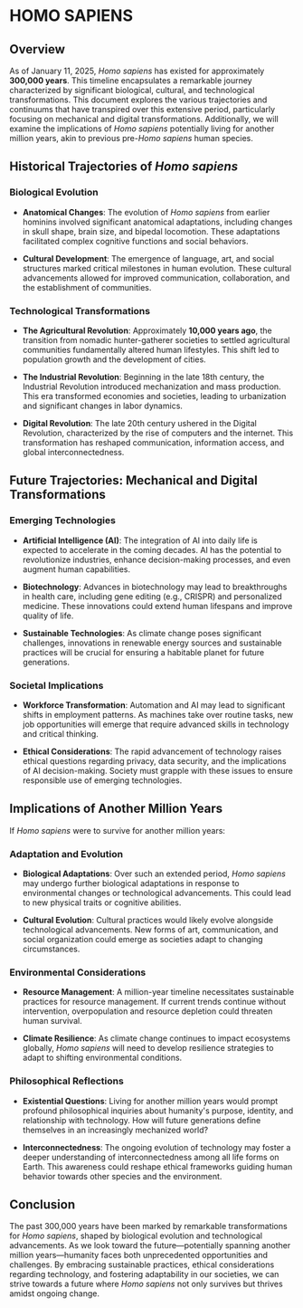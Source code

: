 # HOMO SAPIENS

## Overview

As of January 11, 2025, *Homo sapiens* has existed for approximately **300,000 years**. This timeline encapsulates a remarkable journey characterized by significant biological, cultural, and technological transformations. This document explores the various trajectories and continuums that have transpired over this extensive period, particularly focusing on mechanical and digital transformations. Additionally, we will examine the implications of *Homo sapiens* potentially living for another million years, akin to previous pre-*Homo sapiens* human species.

## Historical Trajectories of *Homo sapiens*

### Biological Evolution

- **Anatomical Changes**: The evolution of *Homo sapiens* from earlier hominins involved significant anatomical adaptations, including changes in skull shape, brain size, and bipedal locomotion. These adaptations facilitated complex cognitive functions and social behaviors.

- **Cultural Development**: The emergence of language, art, and social structures marked critical milestones in human evolution. These cultural advancements allowed for improved communication, collaboration, and the establishment of communities.

### Technological Transformations

- **The Agricultural Revolution**: Approximately **10,000 years ago**, the transition from nomadic hunter-gatherer societies to settled agricultural communities fundamentally altered human lifestyles. This shift led to population growth and the development of cities.

- **The Industrial Revolution**: Beginning in the late 18th century, the Industrial Revolution introduced mechanization and mass production. This era transformed economies and societies, leading to urbanization and significant changes in labor dynamics.

- **Digital Revolution**: The late 20th century ushered in the Digital Revolution, characterized by the rise of computers and the internet. This transformation has reshaped communication, information access, and global interconnectedness.

## Future Trajectories: Mechanical and Digital Transformations

### Emerging Technologies

- **Artificial Intelligence (AI)**: The integration of AI into daily life is expected to accelerate in the coming decades. AI has the potential to revolutionize industries, enhance decision-making processes, and even augment human capabilities.

- **Biotechnology**: Advances in biotechnology may lead to breakthroughs in health care, including gene editing (e.g., CRISPR) and personalized medicine. These innovations could extend human lifespans and improve quality of life.

- **Sustainable Technologies**: As climate change poses significant challenges, innovations in renewable energy sources and sustainable practices will be crucial for ensuring a habitable planet for future generations.

### Societal Implications

- **Workforce Transformation**: Automation and AI may lead to significant shifts in employment patterns. As machines take over routine tasks, new job opportunities will emerge that require advanced skills in technology and critical thinking.

- **Ethical Considerations**: The rapid advancement of technology raises ethical questions regarding privacy, data security, and the implications of AI decision-making. Society must grapple with these issues to ensure responsible use of emerging technologies.

## Implications of Another Million Years

If *Homo sapiens* were to survive for another million years:

### Adaptation and Evolution

- **Biological Adaptations**: Over such an extended period, *Homo sapiens* may undergo further biological adaptations in response to environmental changes or technological advancements. This could lead to new physical traits or cognitive abilities.

- **Cultural Evolution**: Cultural practices would likely evolve alongside technological advancements. New forms of art, communication, and social organization could emerge as societies adapt to changing circumstances.

### Environmental Considerations

- **Resource Management**: A million-year timeline necessitates sustainable practices for resource management. If current trends continue without intervention, overpopulation and resource depletion could threaten human survival.

- **Climate Resilience**: As climate change continues to impact ecosystems globally, *Homo sapiens* will need to develop resilience strategies to adapt to shifting environmental conditions.

### Philosophical Reflections

- **Existential Questions**: Living for another million years would prompt profound philosophical inquiries about humanity's purpose, identity, and relationship with technology. How will future generations define themselves in an increasingly mechanized world?

- **Interconnectedness**: The ongoing evolution of technology may foster a deeper understanding of interconnectedness among all life forms on Earth. This awareness could reshape ethical frameworks guiding human behavior towards other species and the environment.

## Conclusion

The past 300,000 years have been marked by remarkable transformations for *Homo sapiens*, shaped by biological evolution and technological advancements. As we look toward the future—potentially spanning another million years—humanity faces both unprecedented opportunities and challenges. By embracing sustainable practices, ethical considerations regarding technology, and fostering adaptability in our societies, we can strive towards a future where *Homo sapiens* not only survives but thrives amidst ongoing change.

